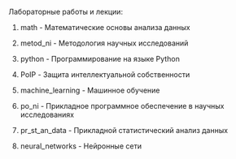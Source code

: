 Лабораторные работы и лекции:

1. math - Математические основы анализа данных

2. metod_ni - Методология научных исследований

3. python - Программирование на языке Python

4. PoIP - Защита интеллектуальной собственности

5. machine_learning - Машинное обучение

6. po_ni - Прикладное программное обеспечение в научных исследованиях

7. pr_st_an_data - Прикладной статистический анализ данных

8. neural_networks - Нейронные сети
